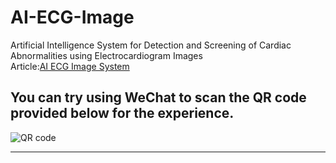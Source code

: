 # AI-ECG-Image

Artificial Intelligence System for Detection and Screening of Cardiac Abnormalities using Electrocardiogram Images \
Article:[AI ECG Image System](https://arxiv.org/abs/2302.10301)

## You can try using WeChat to scan the QR code provided below for the experience.
![QR code](https://github.com/CN-zdy/AI-ECG-Image/assets/50656765/327ba032-008f-4f34-87dc-f5fcf8a0b70d)
****

